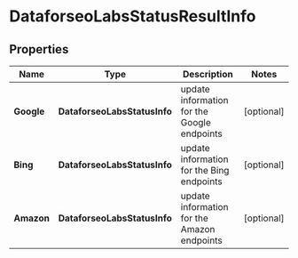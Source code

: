 # DataforseoLabsStatusResultInfo


## Properties

| Name | Type | Description | Notes |
|------------ | ------------- | ------------- | -------------|
**Google** | **DataforseoLabsStatusInfo** | update information for the Google endpoints |[optional]|
**Bing** | **DataforseoLabsStatusInfo** | update information for the Bing endpoints |[optional]|
**Amazon** | **DataforseoLabsStatusInfo** | update information for the Amazon endpoints |[optional]|